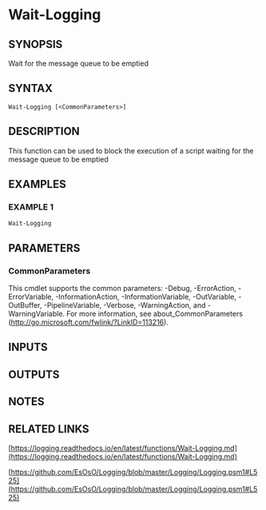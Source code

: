 # Wait-Logging

## SYNOPSIS
Wait for the message queue to be emptied

## SYNTAX

```
Wait-Logging [<CommonParameters>]
```

## DESCRIPTION
This function can be used to block the execution of a script waiting for the message queue to be emptied

## EXAMPLES

### EXAMPLE 1
```
Wait-Logging
```

## PARAMETERS

### CommonParameters
This cmdlet supports the common parameters: -Debug, -ErrorAction, -ErrorVariable, -InformationAction, -InformationVariable, -OutVariable, -OutBuffer, -PipelineVariable, -Verbose, -WarningAction, and -WarningVariable.
For more information, see about_CommonParameters (http://go.microsoft.com/fwlink/?LinkID=113216).

## INPUTS

## OUTPUTS

## NOTES

## RELATED LINKS

[https://logging.readthedocs.io/en/latest/functions/Wait-Logging.md](https://logging.readthedocs.io/en/latest/functions/Wait-Logging.md)

[https://github.com/EsOsO/Logging/blob/master/Logging/Logging.psm1#L525](https://github.com/EsOsO/Logging/blob/master/Logging/Logging.psm1#L525)

